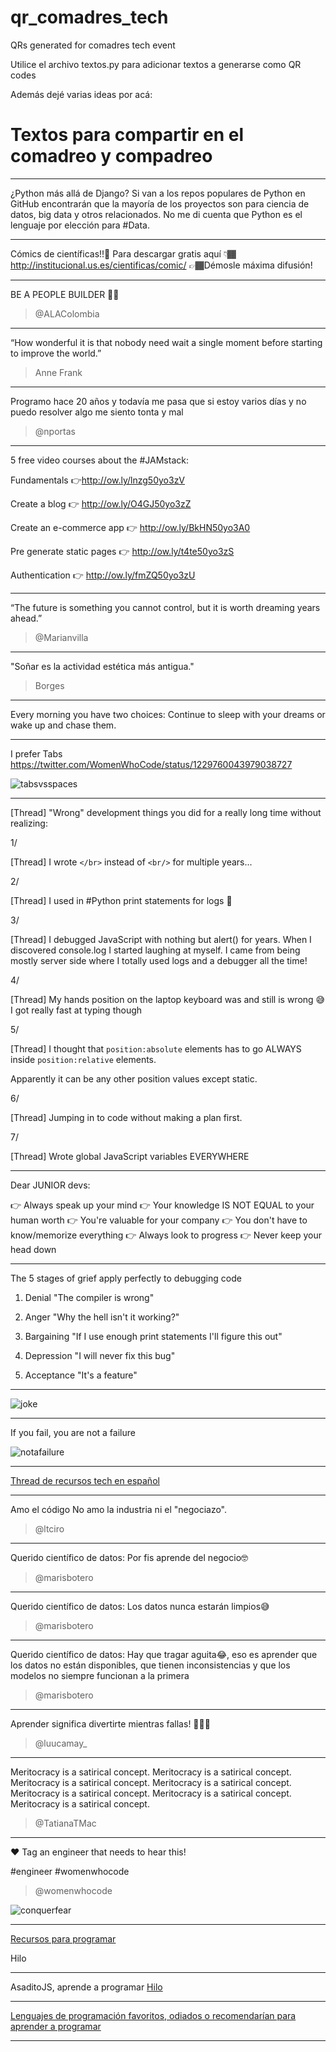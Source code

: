 # qr_comadres_tech
QRs generated for comadres tech event

Utilice el archivo textos.py para adicionar textos a generarse como QR codes

Además dejé varias ideas por acá:

# Textos para compartir en el comadreo y compadreo


----

¿Python más allá de Django? Si van a los repos populares de Python en GitHub encontrarán que la mayoría de los proyectos  son para ciencia de datos, big data y otros relacionados. No me di cuenta que Python es el lenguaje por elección para #Data.

----

Cómics de científicas!!💜
Para descargar gratis aquí 👇🏾 
http://institucional.us.es/cientificas/comic/
👉🏾Démosle máxima difusión!

----

BE 
A 
PEOPLE 
BUILDER
🙌🏽

> @ALAColombia

-----

“How wonderful it is that nobody need wait a single moment before starting to improve the world.”

> Anne Frank

----

Programo hace 20 años y todavía me pasa que si estoy varios días y no puedo resolver algo me siento tonta y mal

> @nportas

----

5 free video courses about the #JAMstack:

Fundamentals 👉http://ow.ly/lnzg50yo3zV

Create a blog 👉 http://ow.ly/O4GJ50yo3zZ

Create an e-commerce app 👉 http://ow.ly/BkHN50yo3A0

Pre generate static pages 👉 http://ow.ly/t4te50yo3zS

Authentication 👉 http://ow.ly/fmZQ50yo3zU

----

“The future is something you cannot control, but it is worth dreaming years ahead.” 

> @Marianvilla
 
----

"Soñar es la actividad estética más antigua."

> Borges
 
----

Every morning you have two choices: Continue to sleep with your dreams or wake up and chase them.

----

I prefer Tabs
https://twitter.com/WomenWhoCode/status/1229760043979038727

![tabsvsspaces](https://pbs.twimg.com/media/ERD8PjNXUAExbPX?format=jpg&name=large)

----
[Thread]
"Wrong" development things you did for a really long time without realizing:

1/

[Thread]
I wrote `</br>` instead of `<br/>` for multiple years...

2/

[Thread]
I used in #Python print statements for logs 🙈

3/

[Thread]
I debugged JavaScript with nothing but alert() for years. When I discovered console.log I started laughing at myself. I came from being mostly server side where I totally used logs and a debugger all the time!

4/

[Thread]
My hands position on the laptop keyboard was and still is wrong 😅
I got really fast at typing though

5/

[Thread]
I thought that `position:absolute` elements has to go ALWAYS inside `position:relative` elements.

Apparently it can be any other position values except static.

6/

[Thread]
Jumping in to code without making a plan first.

7/

[Thread]
Wrote global JavaScript variables EVERYWHERE

----

Dear JUNIOR devs:

👉 Always speak up your mind
👉 Your knowledge IS NOT EQUAL to your human worth
👉 You're valuable for your company
👉 You don't have to know/memorize everything
👉 Always look to progress
👉 Never keep your head down

----

The 5 stages of grief apply perfectly to debugging code

1. Denial
"The compiler is wrong"

2. Anger
"Why the hell isn't it working?"

3. Bargaining
"If I use enough print statements I'll figure this out"

4. Depression
"I will never fix this bug"

5. Acceptance
"It's a feature"

----

![joke](https://pbs.twimg.com/media/EQ2AsxvWoAAeWjo?format=jpg&name=large)

----

If you fail, you are not a failure

![notafailure](https://pbs.twimg.com/media/EQ5jS5VWoAIxRO3?format=jpg&name=large)

----

[Thread de recursos tech en español](https://twitter.com/luucamay_/status/1222513846402846721)

----
Amo el código
No amo la industria ni el "negociazo".
> @ltciro
 
----
Querido científico de datos: Por fis aprende del negocio🤓
> @marisbotero
 
----
Querido científico de datos: Los datos nunca estarán limpios😅
> @marisbotero

----
Querido científico de datos: Hay que tragar aguita😂, eso es aprender que los datos no están disponibles, que tienen inconsistencias y que los modelos no siempre funcionan a la primera
> @marisbotero

----

Aprender significa divertirte mientras fallas!
🧡🧡🧡
> @luucamay_

----

Meritocracy is a satirical concept.
Meritocracy is a satirical concept.
Meritocracy is a satirical concept.
Meritocracy is a satirical concept.
Meritocracy is a satirical concept.
Meritocracy is a satirical concept.
Meritocracy is a satirical concept.
> @TatianaTMac

----
❤️ Tag an engineer that needs to hear this!

#engineer #womenwhocode
> @womenwhocode

![conquerfear](https://pbs.twimg.com/media/EQA-Zj2WAAEdJqK?format=jpg&name=large)

----
[Recursos para programar](https://twitter.com/unapauli/status/1153796997838598146)

Hilo

----
AsaditoJS, aprende a programar
[Hilo](https://twitter.com/asaditojs/status/1205118246480953345)

----
[Lenguajes de programación favoritos, odiados o recomendarían para aprender a programar](https://twitter.com/victorianoi/status/1181594594586370052)

----
